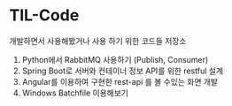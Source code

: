 # TIL-Code

개발하면서 사용해봤거나 사용 하기 위한 코드들 저장소

1. Python에서 RabbitMQ 사용하기 (Publish, Consumer)
2. Spring Boot로 서버와 컨테이너 정보 API를 위한 restful 설계
3. Angular를 이용하여 구현한 rest-api 를 볼 수있는 화면 개발
4. Windows Batchfile 이용해보기
